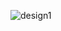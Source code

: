 ![design1](https://user-images.githubusercontent.com/105729479/184468420-2763f518-1abd-47f7-ba99-1af30c132983.jpg)

